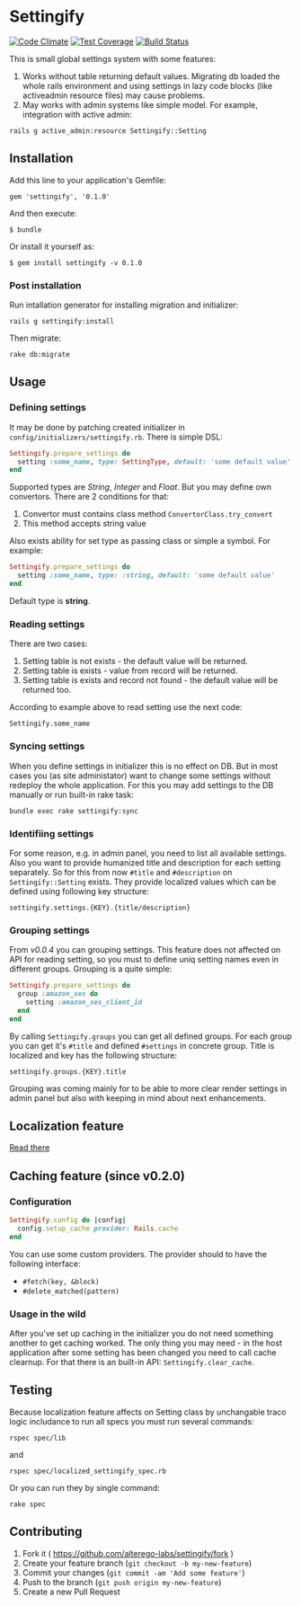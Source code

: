 # Settingify

[![Code Climate](https://codeclimate.com/github/alterego-labs/settingify/badges/gpa.svg)](https://codeclimate.com/github/alterego-labs/settingify)
[![Test Coverage](https://codeclimate.com/github/alterego-labs/settingify/badges/coverage.svg)](https://codeclimate.com/github/alterego-labs/settingify/coverage)
[![Build Status](https://travis-ci.org/alterego-labs/settingify.svg?branch=feature/global-refactoring)](https://travis-ci.org/alterego-labs/settingify)

This is small global settings system with some features:

1. Works without table returning default values. Migrating db loaded the whole rails environment
   and using settings in lazy code blocks (like activeadmin resource
   files) may cause problems.
2. May works with admin systems like simple model. For example,
   integration with active admin:

```
rails g active_admin:resource Settingify::Setting
```

## Installation

Add this line to your application's Gemfile:

    gem 'settingify', '0.1.0'

And then execute:

    $ bundle

Or install it yourself as:

    $ gem install settingify -v 0.1.0

### Post installation

Run intallation generator for installing migration and initializer:

```
rails g settingify:install
```

Then migrate:

```
rake db:migrate
```

## Usage

### Defining settings

It may be done by patching created initializer in
`config/initializers/settingify.rb`. There is simple DSL:

```ruby
Settingify.prepare_settings do
  setting :some_name, type: SettingType, default: 'some default value'
end
```

Supported types are _String_, _Integer_ and _Float_. But you may define own
convertors. There are 2 conditions for that:

1. Convertor must contains class method `ConvertorClass.try_convert`
2. This method accepts string value

Also exists ability for set type as passing class or simple a symbol.
For example:

```ruby
Settingify.prepare_settings do
  setting :some_name, type: :string, default: 'some default value'
end
```

Default type is __string__.

### Reading settings

There are two cases:

1. Setting table is not exists - the default value will be returned.
2. Setting table is exists - value from record will be returned.
3. Setting table is exists and record not found - the default value will
   be returned too.

According to example above to read setting use the next code:

```
Settingify.some_name
```

### Syncing settings

When you define settings in initializer this is no effect on DB. But in
most cases you (as site administator) want to change some settings
without redeploy the whole application. For this you may add settings to
the DB manually or run built-in rake task:

```
bundle exec rake settingify:sync
```

### Identifiing settings

For some reason, e.g. in admin panel, you need to list all available
settings. Also you want to provide humanized title and description for
each setting separately. So for this from now `#title` and `#description`
on `Settingify::Setting` exists. They provide localized values which can
be defined using following key structure:

```
settingify.settings.{KEY}.{title/description}
```

### Grouping settings

From _v0.0.4_ you can grouping settings. This feature does not affected
on API for reading setting, so you must to define uniq setting names
even in different groups. Grouping is a quite simple:

```ruby
Settingify.prepare_settings do
  group :amazon_ses do
    setting :amazon_ses_client_id
  end
end
```

By calling `Settingify.groups` you can get all defined groups. For each
group you can get it's `#title` and defined `#settings` in concrete
group. Title is localized and key has the following structure:

```
settingify.groups.{KEY}.title
```

Grouping was coming mainly for to be able to more clear render settings
in admin panel but also with keeping in mind about next enhancements.

## Localization feature

[Read there](https://github.com/alterego-labs/settingify/wiki/Localization-feature)

## Caching feature (since v0.2.0)

### Configuration

```ruby
Settingify.config do |config|
  config.setup_cache provider: Rails.cache
end
```

You can use some custom providers. The provider should to have the following interface:

- `#fetch(key, &block)`
- `#delete_matched(pattern)`


### Usage in the wild

After you've set up caching in the initializer you do not need something another to get caching worked.
The only thing you may need - in the host application after some setting has been changed you need
to call cache clearnup. For that there is an built-in API: `Settingify.clear_cache`.

## Testing

Because localization feature affects on Setting class by unchangable
traco logic includance to run all specs you must run several commands:

```
rspec spec/lib
```

and

```
rspec spec/localized_settingify_spec.rb
```

Or you can run they by single command:

```
rake spec
```

## Contributing

1. Fork it ( https://github.com/alterego-labs/settingify/fork )
2. Create your feature branch (`git checkout -b my-new-feature`)
3. Commit your changes (`git commit -am 'Add some feature'`)
4. Push to the branch (`git push origin my-new-feature`)
5. Create a new Pull Request
